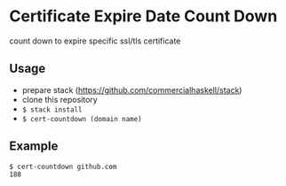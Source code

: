 # Certificate Expire Date Count Down

count down to expire specific ssl/tls certificate

## Usage

+ prepare stack (https://github.com/commercialhaskell/stack)
+ clone this repository
+ ``$ stack install``
+ ``$ cert-countdown (domain name)``

## Example
```
$ cert-countdown github.com
188
```
